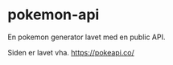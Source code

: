 # pokemon-api
En pokemon generator lavet med en public API.

Siden er lavet vha. https://pokeapi.co/
